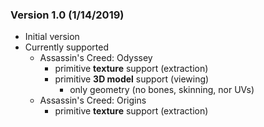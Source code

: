 ### Version 1.0 (1/14/2019)
- Initial version
- Currently supported
  - Assassin's Creed: Odyssey
    - primitive **texture** support (extraction)
    - primitive **3D model** support (viewing)
      - only geometry (no bones, skinning, nor UVs)
  - Assassin's Creed: Origins
    - primitive **texture** support (extraction)
